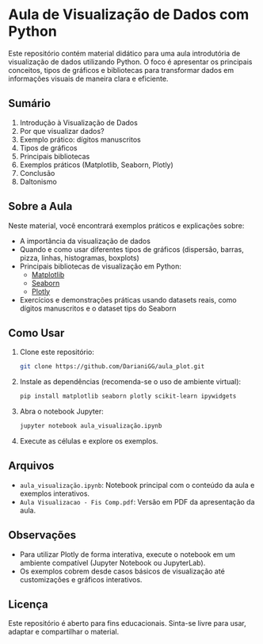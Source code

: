# Aula de Visualização de Dados com Python

Este repositório contém material didático para uma aula introdutória de visualização de dados utilizando Python. O foco é apresentar os principais conceitos, tipos de gráficos e bibliotecas para transformar dados em informações visuais de maneira clara e eficiente.

## Sumário

1. Introdução à Visualização de Dados  
2. Por que visualizar dados?  
3. Exemplo prático: dígitos manuscritos  
4. Tipos de gráficos  
5. Principais bibliotecas  
6. Exemplos práticos (Matplotlib, Seaborn, Plotly)  
7. Conclusão  
8. Daltonismo  

## Sobre a Aula

Neste material, você encontrará exemplos práticos e explicações sobre:

- A importância da visualização de dados
- Quando e como usar diferentes tipos de gráficos (dispersão, barras, pizza, linhas, histogramas, boxplots)
- Principais bibliotecas de visualização em Python:
  - [Matplotlib](https://matplotlib.org/)
  - [Seaborn](https://seaborn.pydata.org/)
  - [Plotly](https://plotly.com/)
- Exercícios e demonstrações práticas usando datasets reais, como dígitos manuscritos e o dataset tips do Seaborn

## Como Usar

1. Clone este repositório:
   ```bash
   git clone https://github.com/DarianiGG/aula_plot.git
   ```
2. Instale as dependências (recomenda-se o uso de ambiente virtual):
   ```bash
   pip install matplotlib seaborn plotly scikit-learn ipywidgets
   ```
3. Abra o notebook Jupyter:
   ```bash
   jupyter notebook aula_visualização.ipynb
   ```
4. Execute as células e explore os exemplos.

## Arquivos

- `aula_visualização.ipynb`: Notebook principal com o conteúdo da aula e exemplos interativos.
- `Aula Visualizacao - Fis Comp.pdf`: Versão em PDF da apresentação da aula.

## Observações

- Para utilizar Plotly de forma interativa, execute o notebook em um ambiente compatível (Jupyter Notebook ou JupyterLab).
- Os exemplos cobrem desde casos básicos de visualização até customizações e gráficos interativos.

## Licença

Este repositório é aberto para fins educacionais. Sinta-se livre para usar, adaptar e compartilhar o material.
